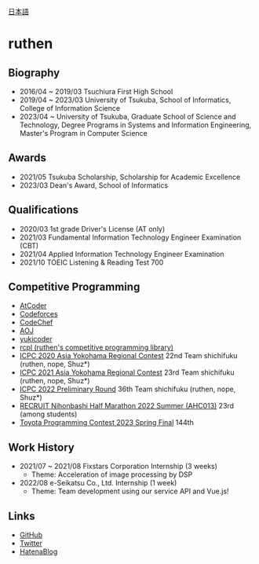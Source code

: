 [日本語](https://ruthen71.github.io)

# ruthen

## Biography
- 2016/04 ~ 2019/03 Tsuchiura First High School
- 2019/04 ~ 2023/03 University of Tsukuba, School of Informatics, College of Information Science
- 2023/04 ~ University of Tsukuba, Graduate School of Science and Technology, Degree Programs in Systems and Information Engineering, Master's Program in Computer Science

## Awards
- 2021/05 Tsukuba Scholarship, Scholarship for Academic Excellence
- 2023/03 Dean's Award, School of Informatics

## Qualifications
- 2020/03 1st grade Driver's License (AT only)
- 2021/03 Fundamental Information Technology Engineer Examination (CBT)
- 2021/04 Applied Information Technology Engineer Examination
- 2021/10 TOEIC Listening & Reading Test 700

## Competitive Programming
- [AtCoder](https://atcoder.jp/users/ruthen71)
- [Codeforces](https://codeforces.com/profile/ruthen)
- [CodeChef](https://www.codechef.com/users/ruthen)
- [AOJ](https://onlinejudge.u-aizu.ac.jp/status/users/ruthen71)
- [yukicoder](https://yukicoder.me/users/14969)
- [rcpl (ruthen's competitive programming library)](https://ruthen71.github.io/rcpl/)
- [ICPC 2020 Asia Yokohama Regional Contest](https://icpc.iisf.or.jp/2020-yokohama/) 22nd Team shichifuku (ruthen, nope, Shuz*)
- [ICPC 2021 Asia Yokohama Regional Contest](https://icpc.iisf.or.jp/2021-yokohama/) 23rd Team shichifuku (ruthen, nope, Shuz*)
- [ICPC 2022 Preliminary Round](https://icpc.iisf.or.jp/2022-yokohama/) 36th Team shichifuku (ruthen, nope, Shuz*)
- [RECRUIT Nihonbashi Half Marathon 2022 Summer (AHC013)](https://atcoder.jp/contests/ahc013) 23rd (among students)
- [Toyota Programming Contest 2023 Spring Final](https://atcoder.jp/contests/toyota2023spring-final) 144th

## Work History
- 2021/07 ~ 2021/08 Fixstars Corporation Internship (3 weeks)
    - Theme: Acceleration of image processing by DSP
- 2022/08 e-Seikatsu Co., Ltd. Internship (1 week)
    - Theme: Team development using our service API and Vue.js!

## Links
- [GitHub](https://github.com/ruthen71)
- [Twitter](https://twitter.com/ruthen71)
- [HatenaBlog](https://ruthen.hatenablog.com/)
